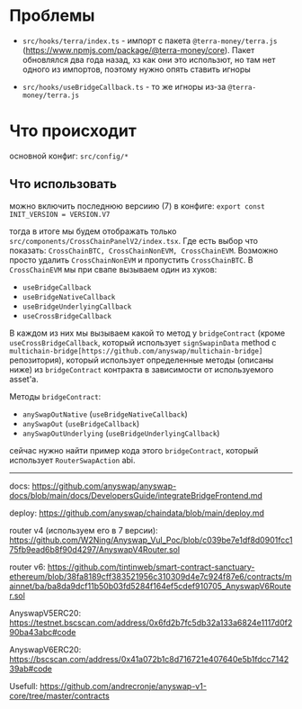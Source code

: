 # Проблемы

- `src/hooks/terra/index.ts` - импорт с пакета `@terra-money/terra.js` (https://www.npmjs.com/package/@terra-money/core). Пакет обновлялся два года назад, хз как они это использют, но там нет одного из импортов, поэтому нужно опять ставить игноры

- `src/hooks/useBridgeCallback.ts` - то же игноры из-за `@terra-money/terra.js`

# Что происходит

основной конфиг: `src/config/*`

## Что использовать

можно включить последнюю версиию (7) в конфиге:
`export const INIT_VERSION = VERSION.V7`

тогда в итоге мы будем отображать только `src/components/CrossChainPanelV2/index.tsx`. Где есть выбор что показать:
`CrossChainBTC, CrossChainNonEVM, CrossChainEVM`.
Возможно просто удалить `CrossChainNonEVM` и пропустить `CrossChainBTC`.
В `CrossChainEVM` мы при свапе вызываем один из хуков:

- `useBridgeCallback`
- `useBridgeNativeCallback`
- `useBridgeUnderlyingCallback`
- `useCrossBridgeCallback`

В каждом из них мы вызываем какой то метод у `bridgeContract` (кроме `useCrossBridgeCallback`, который использует `signSwapinData` method с `multichain-bridge[https://github.com/anyswap/multichain-bridge]` репозитория), который использует определенные методы (описаны ниже) из `bridgeContract` контракта в зависимости от используемого asset'a.

Методы `bridgeContract`:

- `anySwapOutNative` (`useBridgeNativeCallback`)
- `anySwapOut` (`useBridgeCallback`)
- `anySwapOutUnderlying` (`useBridgeUnderlyingCallback`)

сейчас нужно найти пример кода этого `bridgeContract`, который использует `RouterSwapAction` abi.

---

docs:
https://github.com/anyswap/anyswap-docs/blob/main/docs/DevelopersGuide/integrateBridgeFrontend.md

deploy:
https://github.com/anyswap/chaindata/blob/main/deploy.md

router v4 (используeм его в 7 версии):
https://github.com/W2Ning/Anyswap_Vul_Poc/blob/c039be7e1df8d0901fcc175fb9ead6b8f90d4297/AnyswapV4Router.sol

router v6:
https://github.com/tintinweb/smart-contract-sanctuary-ethereum/blob/38fa8189cff383521956c310309d4e7c924f87e6/contracts/mainnet/ba/ba8da9dcf11b50b03fd5284f164ef5cdef910705_AnyswapV6Router.sol

AnyswapV5ERC20:
https://testnet.bscscan.com/address/0x6fd2b7fc5db32a133a6824e1117d0f290ba43abc#code

AnyswapV6ERC20:
https://bscscan.com/address/0x41a072b1c8d716721e407640e5b1fdcc714239ab#code

Usefull:
https://github.com/andrecronje/anyswap-v1-core/tree/master/contracts